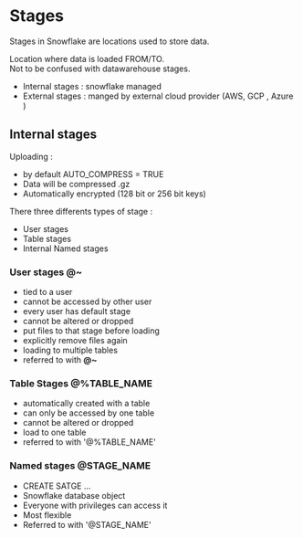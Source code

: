 # Stages

Stages in Snowflake are locations used to store data.

Location where data is loaded FROM/TO.   
Not to be confused with datawarehouse stages.   

* Internal stages : snowflake managed   
* External stages : manged by external cloud provider (AWS, GCP , Azure )   



## Internal stages

Uploading : 
- by default AUTO_COMPRESS = TRUE 
- Data will be compressed .gz 
- Automatically encrypted (128 bit or 256 bit keys)
  
There three differents types of stage : 
* User stages 
* Table stages 
* Internal Named stages

### User stages @~
- tied to a user 
- cannot be accessed by other user 
- every user has default stage 
- cannot be altered or dropped 
- put files to that stage before loading 
- explicitly remove files again 
- loading to multiple tables 
- referred to with **@~**

### Table Stages @%TABLE_NAME
* automatically created with a table 
* can only be accessed by one table 
* cannot be altered or dropped 
* load to one table 
* referred to with '@%TABLE_NAME'

### Named stages @STAGE_NAME
* CREATE SATGE ...
* Snowflake database object 
* Everyone with privileges can access it 
* Most flexible 
* Referred to with '@STAGE_NAME'


